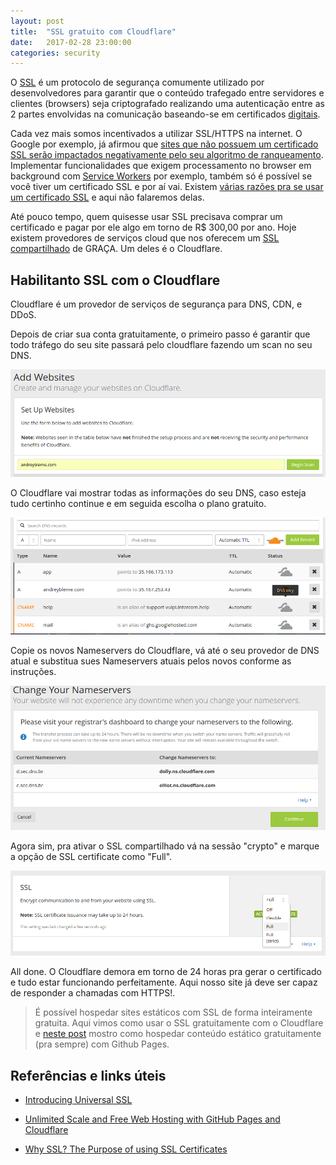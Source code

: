 ```yaml
---
layout: post
title:  "SSL gratuito com Cloudflare"
date:   2017-02-28 23:00:00
categories: security
---
```


O [SSL](https://pt.wikipedia.org/wiki/Transport_Layer_Security) é um protocolo de segurança comumente utilizado por desenvolvedores para garantir que o conteúdo trafegado entre servidores e clientes (browsers) seja criptografado realizando uma autenticação entre as 2 partes envolvidas na comunicação baseando-se em certificados [digitais](https://pt.wikipedia.org/wiki/Certificado_digital).

Cada vez mais somos incentivados a utilizar SSL/HTTPS na internet. O Google por exemplo, já afirmou que [sites que não possuem um certificado SSL serão impactados negativamente pelo seu algoritmo de ranqueamento](https://www.relevanceadvisors.com/blog/https-ssl-now-ranking-signal/). Implementar funcionalidades que exigem processamento no browser em background com [Service Workers](https://developers.google.com/web/fundamentals/getting-started/primers/service-workers) por exemplo, também só é possível se  você tiver um certificado SSL e por aí vai. Existem [várias razões pra se usar um certificado SSL](https://www.sslshopper.com/why-ssl-the-purpose-of-using-ssl-certificates.html) e aqui não falaremos delas.

Até pouco tempo, quem quisesse usar SSL precisava comprar um certificado e pagar por ele algo em torno de R$ 300,00 por ano. Hoje existem provedores de serviços cloud que nos oferecem um [SSL compartilhado](https://blog.cloudflare.com/introducing-universal-ssl/) de GRAÇA. Um deles é o Cloudflare.


Habilitanto SSL com o Cloudflare
-------------
Cloudflare é um provedor de serviços de segurança para DNS, CDN, e DDoS.

Depois de criar sua conta gratuitamente, o primeiro passo é garantir que todo tráfego do seu site passará pelo cloudflare fazendo um scan no seu DNS.

![Scan](https://raw.githubusercontent.com/andreybleme/andreybleme.github.io/master/assets/img/cf-scan.png "Scan DNS information")

O Cloudflare vai mostrar todas as informações do seu DNS, caso esteja tudo certinho continue e em seguida escolha o plano gratuito.

![Transfer DNS](https://raw.githubusercontent.com/andreybleme/andreybleme.github.io/master/assets/img/cf-transfer-dns.png "Transfering DNS")

Copie os novos Nameservers do Cloudflare, vá até o seu provedor de DNS atual e substitua sues Nameservers atuais pelos novos conforme as instruções.

![Change DNS](https://raw.githubusercontent.com/andreybleme/andreybleme.github.io/master/assets/img/cf-change-dns.png "Changing DNS")

Agora sim, pra ativar o SSL compartilhado vá na sessão "crypto" e marque a opção de SSL certificate como "Full".

![SSL](https://raw.githubusercontent.com/andreybleme/andreybleme.github.io/master/assets/img/cf-ssl-full.png "SSL Full")

All done. O Cloudflare demora em torno de 24 horas pra gerar o certificado e tudo estar funcionando perfeitamente. Aqui nosso site já deve ser capaz de responder a chamadas com HTTPS!.


> É possível hospedar sites estáticos com SSL de forma inteiramente gratuita. Aqui vimos como usar o SSL gratuitamente com o Cloudflare e [neste post](http://andreybleme.com/jekyll/2015/01/27/conheca-o-jekyll.html) mostro como hospedar conteúdo estático gratuitamente (pra sempre) com Github Pages. 

Referências e links úteis
-------------
- [Introducing Universal SSL](https://blog.cloudflare.com/introducing-universal-ssl/)

- [Unlimited Scale and Free Web Hosting with GitHub Pages and Cloudflare](https://www.toptal.com/github/unlimited-scale-web-hosting-github-pages-cloudflare)

- [Why SSL? The Purpose of using SSL Certificates
](https://www.sslshopper.com/why-ssl-the-purpose-of-using-ssl-certificates.html)

